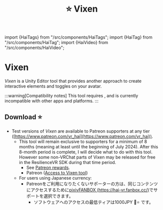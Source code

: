 ﻿---
title: ⭐ Vixen
---
import {HaiTags} from "/src/components/HaiTags";
import {HaiTag} from "/src/components/HaiTag";
import {HaiVideo} from "/src/components/HaiVideo";

# Vixen

<HaiTags>
<HaiTag requiresVRChat={true} />
</HaiTags>

*Vixen* is a Unity Editor tool that provides another approach to create interactive elements and toggles on your avatar.

:::warning[Compatibility notes]
This tool requires <HaiTag requiresVRChat={true} short={true} />, and is currently incompatible with other apps and platforms.
:::

<HaiVideo src="./img/2023-10-20_17-11-26_ShareX.mp4"></HaiVideo>

## Download ⭐

- Test versions of *Vixen* are available to Patreon supporters at any tier ([https://www.patreon.com/vr_hai](https://www.patreon.com/vr_hai)).
  - This tool will remain exclusive to supporters for a minimum of 8 months (meaning at least until the beginning of July 2024). After this 8-month period is complete, I will decide what to do with this tool. However some non-VRChat parts of Vixen may be released for free in the ResilienceVR SDK during that time period.
    - See [Patreon rewards](../other/patreon).
    - Patreon ([Access to Vixen tool](https://www.patreon.com/posts/91359532))
  - For users using Japanese currency:
    - Patreonをご利用になりたくないサポーターの方は、同じコンテンツにアクセスするために[pixivFANBOX (https://hai-vr.fanbox.cc/)](https://hai-vr.fanbox.cc/)でサポートを選択できます。
      - ソフトウェアへのアクセスの最低ティアは1000JPY 🌙⭐ です。
